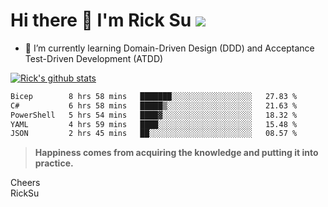 # Hi there 👋 I'm Rick Su ![](https://komarev.com/ghpvc/?username=ricksu978)
<!--
**ricksu978/ricksu978** is a ✨ _special_ ✨ repository because its `README.md` (this file) appears on your GitHub profile.

Here are some ideas to get you started:

- 🔭 I’m currently working on ...
-->
- 🌱 I’m currently learning Domain-Driven Design (DDD) and Acceptance Test-Driven Development (ATDD)
<!--
- 👯 I’m looking to collaborate on ...
- 🤔 I’m looking for help with ...
- 💬 Ask me about ...
- 📫 How to reach me: ...
- 😄 Pronouns: ...
- ⚡ Fun fact: ...
-->
[![Rick's github stats](https://github-readme-stats.vercel.app/api?username=ricksu978&theme=dark)](https://github.com/ricksu978/ricksu978)

<!--START_SECTION:waka-->

```txt
Bicep        8 hrs 58 mins   ███████░░░░░░░░░░░░░░░░░░   27.83 %
C#           6 hrs 58 mins   █████▒░░░░░░░░░░░░░░░░░░░   21.63 %
PowerShell   5 hrs 54 mins   ████▓░░░░░░░░░░░░░░░░░░░░   18.32 %
YAML         4 hrs 59 mins   ████░░░░░░░░░░░░░░░░░░░░░   15.48 %
JSON         2 hrs 45 mins   ██░░░░░░░░░░░░░░░░░░░░░░░   08.57 %
```

<!--END_SECTION:waka-->

> **Happiness comes from acquiring the knowledge and putting it into practice.**

Cheers  
RickSu 
